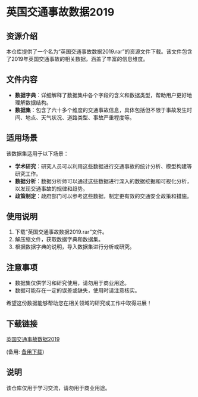# 英国交通事故数据2019

## 资源介绍

本仓库提供了一个名为“英国交通事故数据2019.rar”的资源文件下载。该文件包含了2019年英国交通事故的相关数据，涵盖了丰富的信息维度。

## 文件内容

- **数据字典**：详细解释了数据集中各个字段的含义和数据类型，帮助用户更好地理解数据结构。
- **数据集**：包含了六十多个维度的交通事故信息，具体包括但不限于事故发生时间、地点、天气状况、道路类型、事故严重程度等。

## 适用场景

该数据集适用于以下场景：

- **学术研究**：研究人员可以利用这些数据进行交通事故的统计分析、模型构建等研究工作。
- **数据分析**：数据分析师可以通过这些数据进行深入的数据挖掘和可视化分析，以发现交通事故的规律和趋势。
- **政策制定**：政府部门可以参考这些数据，制定更有效的交通安全政策和措施。

## 使用说明

1. 下载“英国交通事故数据2019.rar”文件。
2. 解压缩文件，获取数据字典和数据集。
3. 根据数据字典的说明，导入数据集进行分析或研究。

## 注意事项

- 数据集仅供学习和研究使用，请勿用于商业用途。
- 数据可能存在一定的误差或缺失，使用时请注意核实。

希望这份数据能够帮助您在相关领域的研究或工作中取得进展！

## 下载链接
[英国交通事故数据2019](https://pan.quark.cn/s/08b5ad376aec) 

(备用: [备用下载](https://pan.baidu.com/s/1c1jWfuByGZReMhUErwOcBQ?pwd=1234))

## 说明

该仓库仅用于学习交流，请勿用于商业用途。
